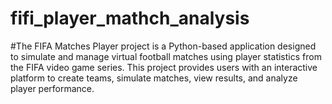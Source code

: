 # fifi_player_mathch_analysis
#The FIFA Matches Player project is a Python-based application designed to simulate and manage virtual football matches using player statistics from the FIFA video game series. This project provides users with an interactive platform to create teams, simulate matches, view results, and analyze player performance.
